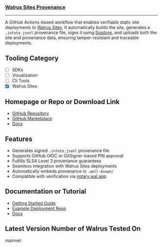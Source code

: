 ### [Walrus Sites Provenance](https://github.com/zktx-io/walrus-sites-provenance)
---

A GitHub Actions-based workflow that enables verifiable static site deployments to [Walrus Sites](https://wal.app). It automatically builds the site, generates a `.intoto.jsonl` provenance file, signs it using [Sigstore](https://sigstore.dev), and uploads both the site and provenance data, ensuring tamper-resistant and traceable deployments.

## Tooling Category
- [ ] SDKs  
- [ ] Visualization  
- [ ] Cli Tools  
- [x] Walrus Sites

## Homepage or Repo or Download Link  
- [GitHub Repository](https://github.com/zktx-io/walrus-sites-provenance)  
- [GitHub Marketplace](https://github.com/marketplace/actions/walrus-sites-provenance)
- [Docs](https://docs.zktx.io/slsa/walrus-sites-provenance.html)

## Features
- Generates signed `.intoto.jsonl` provenance file
- Supports GitHub OIDC or GitSigner-based PIN approval
- Fulfills SLSA Level 3 provenance guarantees
- Seamless integration with Walrus Sites deployments
- Automatically embeds provenance in `.well-known/`
- Compatible with verification via [notary.wal.app](https://notary.wal.app)

## Documentation or Tutorial
- [Getting Started Guide](https://github.com/zktx-io/walrus-sites-provenance#readme)  
- [Example Deployment Repo](https://github.com/zktx-io/walrus-sites-provenance-example)
- [Docs](https://docs.zktx.io/slsa/notary.html)

## Latest Version Number of Walrus Tested On
mainnet